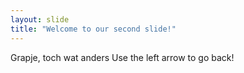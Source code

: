 ```yaml
---
layout: slide
title: "Welcome to our second slide!"
---
```

Grapje, toch wat anders
Use the left arrow to go back!
